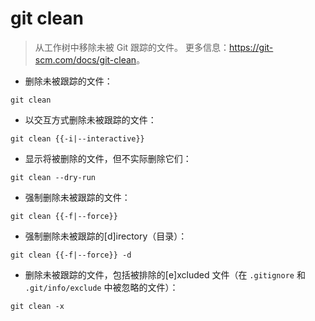 # git clean

> 从工作树中移除未被 Git 跟踪的文件。
> 更多信息：<https://git-scm.com/docs/git-clean>。

- 删除未被跟踪的文件：

`git clean`

- 以交互方式删除未被跟踪的文件：

`git clean {{-i|--interactive}}`

- 显示将被删除的文件，但不实际删除它们：

`git clean --dry-run`

- 强制删除未被跟踪的文件：

`git clean {{-f|--force}}`

- 强制删除未被跟踪的[d]irectory（目录）：

`git clean {{-f|--force}} -d`

- 删除未被跟踪的文件，包括被排除的[e]xcluded 文件（在 `.gitignore` 和 `.git/info/exclude` 中被忽略的文件）：

`git clean -x`
